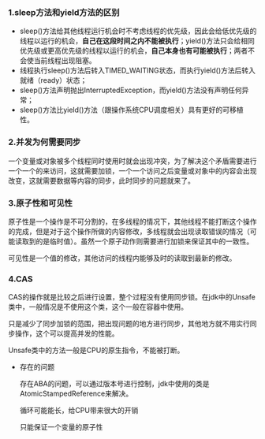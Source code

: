 ### 1.sleep方法和yield方法的区别

   - sleep()方法给其他线程运行机会时不考虑线程的优先级，因此会给低优先级的线程以运行的机会，**自己在这段时间之内不能被执行**；yield()方法只会给相同优先级或更高优先级的线程以运行的机会，**自己本身也有可能被执行**；两者不会使当前线程出现阻塞。
   - 线程执行sleep()方法后转入TIMED_WAITING状态，而执行yield()方法后转入就绪（ready）状态；
   - sleep()方法声明抛出InterruptedException，而yield()方法没有声明任何异常；
   - sleep()方法比yield()方法（跟操作系统CPU调度相关）具有更好的可移植性。

### 2.并发为何需要同步

一个变量或对象被多个线程同时使用时就会出现冲突，为了解决这个矛盾需要进行一个一个的来访问，这就需要加锁，一个一个访问之后变量或对象中的内容会出现改变，这就需要数据等内容的同步，此时同步的问题就来了。

### 3.原子性和可见性

原子性是一个操作是不可分割的，在多线程的情况下，其他线程不能打断这个操作的完成，但是对于这个操作所做的内容修改，多线程就会出现读取错误的情况（可能读取到的是临时值）。虽然一个原子动作则需要进行加锁来保证其中的一致性。

可见性是一个值的修改，其他访问的线程内能够及时的读取到最新的修改。

### 4.CAS

CAS的操作就是比较之后进行设置，整个过程没有使用同步锁。在jdk中的Unsafe类中，一般情况是不使用这个类，这个一般在容器中使用。

只是减少了同步加锁的范围，把出现问题的地方进行同步，其他地方就不用实行同步操作，这个可以提高并发的性能。

Unsafe类中的方法一般是CPU的原生指令，不能被打断。

- 存在的问题

  存在ABA的问题，可以通过版本号进行控制，jdk中使用的类是AtomicStampedReference来解决。

  循环可能能长，给CPU带来很大的开销

  只能保证一个变量的原子性

